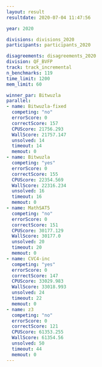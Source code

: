 ```yaml
---
layout: result
resultdate: 2020-07-04 11:47:56

year: 2020

divisions: divisions_2020
participants: participants_2020

disagreements: disagreements_2020
division: QF_BVFP
track: track_incremental
n_benchmarks: 119
time_limit: 1200
mem_limit: 60

winner_par: Bitwuzla
parallel:
- name: Bitwuzla-fixed
  competing: "no"
  errorScore: 0
  correctScore: 157
  CPUScore: 21756.293
  WallScore: 21757.147
  unsolved: 14
  timeout: 14
  memout: 0
- name: Bitwuzla
  competing: "yes"
  errorScore: 0
  correctScore: 155
  CPUScore: 22354.569
  WallScore: 22316.234
  unsolved: 16
  timeout: 16
  memout: 0
- name: MathSAT5
  competing: "no"
  errorScore: 0
  correctScore: 151
  CPUScore: 30177.129
  WallScore: 30177.0
  unsolved: 20
  timeout: 20
  memout: 0
- name: CVC4-inc
  competing: "yes"
  errorScore: 0
  correctScore: 147
  CPUScore: 33029.983
  WallScore: 33018.993
  unsolved: 24
  timeout: 22
  memout: 0
- name: z3
  competing: "no"
  errorScore: 0
  correctScore: 121
  CPUScore: 61353.255
  WallScore: 61354.56
  unsolved: 50
  timeout: 44
  memout: 0
---
```

